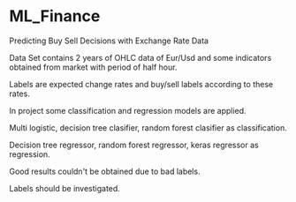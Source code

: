 # ML_Finance
Predicting Buy Sell Decisions with Exchange Rate Data

Data Set contains 2 years of OHLC data of Eur/Usd and some indicators obtained from market  with period of half hour. 

Labels are expected change rates and buy/sell labels according to these rates. 

In project some classification and regression models are applied. 

Multi logistic, decision tree clasifier, random forest clasifier as classification.

Decision tree regressor, random forest regressor, keras regressor as regression.

Good results couldn't be obtained due to bad labels. 

Labels should be investigated.

